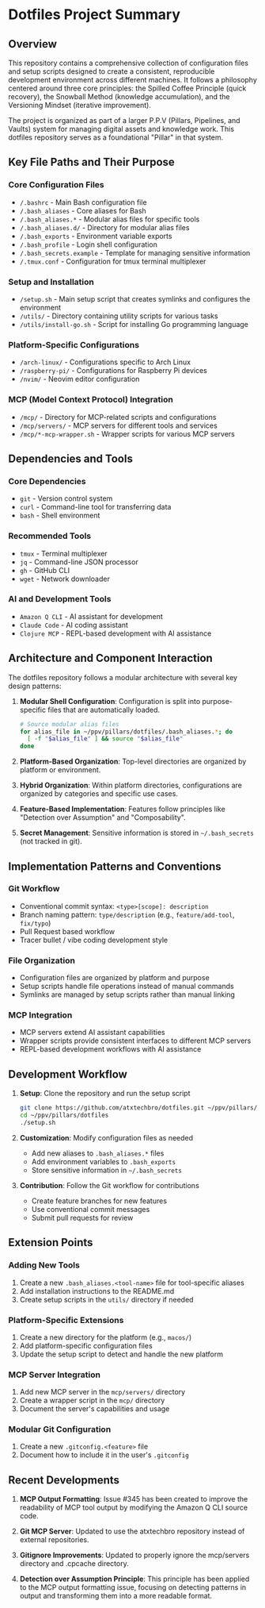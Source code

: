 # Dotfiles Project Summary

## Overview

This repository contains a comprehensive collection of configuration files and setup scripts designed to create a consistent, reproducible development environment across different machines. It follows a philosophy centered around three core principles: the Spilled Coffee Principle (quick recovery), the Snowball Method (knowledge accumulation), and the Versioning Mindset (iterative improvement).

The project is organized as part of a larger P.P.V (Pillars, Pipelines, and Vaults) system for managing digital assets and knowledge work. This dotfiles repository serves as a foundational "Pillar" in that system.

## Key File Paths and Their Purpose

### Core Configuration Files
- `/.bashrc` - Main Bash configuration file
- `/.bash_aliases` - Core aliases for Bash
- `/.bash_aliases.*` - Modular alias files for specific tools
- `/.bash_aliases.d/` - Directory for modular alias files
- `/.bash_exports` - Environment variable exports
- `/.bash_profile` - Login shell configuration
- `/.bash_secrets.example` - Template for managing sensitive information
- `/.tmux.conf` - Configuration for tmux terminal multiplexer

### Setup and Installation
- `/setup.sh` - Main setup script that creates symlinks and configures the environment
- `/utils/` - Directory containing utility scripts for various tasks
- `/utils/install-go.sh` - Script for installing Go programming language

### Platform-Specific Configurations
- `/arch-linux/` - Configurations specific to Arch Linux
- `/raspberry-pi/` - Configurations for Raspberry Pi devices
- `/nvim/` - Neovim editor configuration

### MCP (Model Context Protocol) Integration
- `/mcp/` - Directory for MCP-related scripts and configurations
- `/mcp/servers/` - MCP servers for different tools and services
- `/mcp/*-mcp-wrapper.sh` - Wrapper scripts for various MCP servers

## Dependencies and Tools

### Core Dependencies
- `git` - Version control system
- `curl` - Command-line tool for transferring data
- `bash` - Shell environment

### Recommended Tools
- `tmux` - Terminal multiplexer
- `jq` - Command-line JSON processor
- `gh` - GitHub CLI
- `wget` - Network downloader

### AI and Development Tools
- `Amazon Q CLI` - AI assistant for development
- `Claude Code` - AI coding assistant
- `Clojure MCP` - REPL-based development with AI assistance

## Architecture and Component Interaction

The dotfiles repository follows a modular architecture with several key design patterns:

1. **Modular Shell Configuration**: Configuration is split into purpose-specific files that are automatically loaded.
   ```bash
   # Source modular alias files
   for alias_file in ~/ppv/pillars/dotfiles/.bash_aliases.*; do
     [ -f "$alias_file" ] && source "$alias_file"
   done
   ```

2. **Platform-Based Organization**: Top-level directories are organized by platform or environment.

3. **Hybrid Organization**: Within platform directories, configurations are organized by categories and specific use cases.

4. **Feature-Based Implementation**: Features follow principles like "Detection over Assumption" and "Composability".

5. **Secret Management**: Sensitive information is stored in `~/.bash_secrets` (not tracked in git).

## Implementation Patterns and Conventions

### Git Workflow
- Conventional commit syntax: `<type>[scope]: description`
- Branch naming pattern: `type/description` (e.g., `feature/add-tool`, `fix/typo`)
- Pull Request based workflow
- Tracer bullet / vibe coding development style

### File Organization
- Configuration files are organized by platform and purpose
- Setup scripts handle file operations instead of manual commands
- Symlinks are managed by setup scripts rather than manual linking

### MCP Integration
- MCP servers extend AI assistant capabilities
- Wrapper scripts provide consistent interfaces to different MCP servers
- REPL-based development workflows with AI assistance

## Development Workflow

1. **Setup**: Clone the repository and run the setup script
   ```bash
   git clone https://github.com/atxtechbro/dotfiles.git ~/ppv/pillars/dotfiles
   cd ~/ppv/pillars/dotfiles
   ./setup.sh
   ```

2. **Customization**: Modify configuration files as needed
   - Add new aliases to `.bash_aliases.*` files
   - Add environment variables to `.bash_exports`
   - Store sensitive information in `~/.bash_secrets`

3. **Contribution**: Follow the Git workflow for contributions
   - Create feature branches for new features
   - Use conventional commit messages
   - Submit pull requests for review

## Extension Points

### Adding New Tools
1. Create a new `.bash_aliases.<tool-name>` file for tool-specific aliases
2. Add installation instructions to the README.md
3. Create setup scripts in the `utils/` directory if needed

### Platform-Specific Extensions
1. Create a new directory for the platform (e.g., `macos/`)
2. Add platform-specific configuration files
3. Update the setup script to detect and handle the new platform

### MCP Server Integration
1. Add new MCP server in the `mcp/servers/` directory
2. Create a wrapper script in the `mcp/` directory
3. Document the server's capabilities and usage

### Modular Git Configuration
1. Create a new `.gitconfig.<feature>` file
2. Document how to include it in the user's `.gitconfig`

## Recent Developments

1. **MCP Output Formatting**: Issue #345 has been created to improve the readability of MCP tool output by modifying the Amazon Q CLI source code.

2. **Git MCP Server**: Updated to use the atxtechbro repository instead of external repositories.

3. **Gitignore Improvements**: Updated to properly ignore the mcp/servers directory and .cpcache directory.

4. **Detection over Assumption Principle**: This principle has been applied to the MCP output formatting issue, focusing on detecting patterns in output and transforming them into a more readable format.